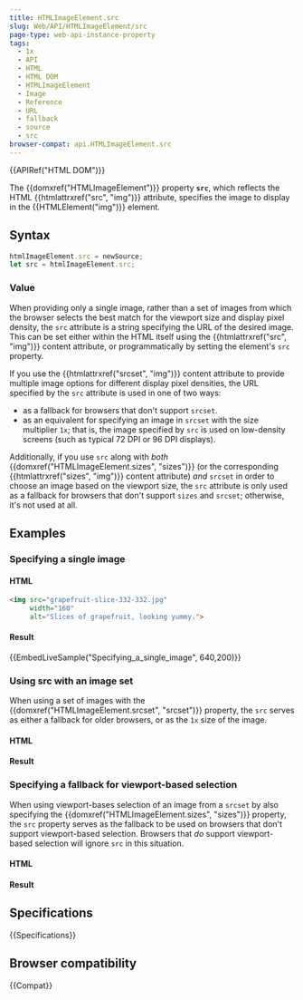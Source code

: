 ```yaml
---
title: HTMLImageElement.src
slug: Web/API/HTMLImageElement/src
page-type: web-api-instance-property
tags:
  - 1x
  - API
  - HTML
  - HTML DOM
  - HTMLImageElement
  - Image
  - Reference
  - URL
  - fallback
  - source
  - src
browser-compat: api.HTMLImageElement.src
---
```

{{APIRef("HTML DOM")}}

The {{domxref("HTMLImageElement")}} property
**`src`**, which reflects the HTML {{htmlattrxref("src",
    "img")}} attribute, specifies the image to display in the {{HTMLElement("img")}}
element.

## Syntax

```js
htmlImageElement.src = newSource;
let src = htmlImageElement.src;
```

### Value

When providing only a single image, rather than a set of images from which the browser
selects the best match for the viewport size and display pixel density, the
`src` attribute is a string specifying the URL of the
desired image. This can be set either within the HTML itself using the
{{htmlattrxref("src", "img")}} content attribute, or programmatically by setting the
element's `src` property.

If you use the {{htmlattrxref("srcset", "img")}} content attribute to provide multiple
image options for different display pixel densities, the URL specified by the
`src` attribute is used in one of two ways:

- as a fallback for browsers that don't support `srcset`.
- as an equivalent for specifying an image in `srcset` with the size
  multiplier `1x`; that is, the image specified by `src` is used
  on low-density screens (such as typical 72 DPI or 96 DPI displays).

Additionally, if you use `src` along with _both_
{{domxref("HTMLImageElement.sizes", "sizes")}} (or the
corresponding {{htmlattrxref("sizes", "img")}} content attribute) _and_
`srcset` in order to choose an image based on the viewport size, the
`src` attribute is only used as a fallback for browsers that don't support
`sizes` and `srcset`; otherwise, it's not used at all.

## Examples

### Specifying a single image

#### HTML

```html
<img src="grapefruit-slice-332-332.jpg"
     width="160"
     alt="Slices of grapefruit, looking yummy.">
```

#### Result

{{EmbedLiveSample("Specifying_a_single_image", 640,200)}}

### Using src with an image set

When using a set of images with the {{domxref("HTMLImageElement.srcset", "srcset")}}
property, the `src` serves as either a fallback for older browsers, or as the
`1x` size of the image.

#### HTML

#### Result

### Specifying a fallback for viewport-based selection

When using viewport-bases selection of an image from a `srcset` by also
specifying the {{domxref("HTMLImageElement.sizes", "sizes")}} property, the
`src` property serves as the fallback to be used on browsers that don't
support viewport-based selection. Browsers that _do_ support viewport-based
selection will ignore `src` in this situation.

#### HTML

#### Result

## Specifications

{{Specifications}}

## Browser compatibility

{{Compat}}
